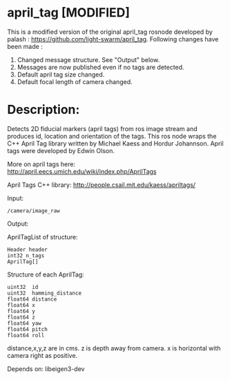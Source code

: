 april_tag [MODIFIED]
=========
This is a modified version of the original april_tag rosnode developed by 
palash : https://github.com/light-swarm/april_tag.
Following changes have been made : 
1. Changed message structure. See "Output" below.
2. Messages are now published even if no tags are detected.
3. Default april tag size changed.
4. Default focal length of camera changed.

 Description:
=============
Detects 2D fiducial markers (april tags) from ros image stream and produces id, location and orientation of the tags. This ros node wraps the C++ April Tag library written by Michael Kaess and Hordur Johannson. April tags were developed by Edwin Olson. 

More on april tags here:
http://april.eecs.umich.edu/wiki/index.php/AprilTags

April Tags C++ library:
http://people.csail.mit.edu/kaess/apriltags/

Input:

`/camera/image_raw`

Output:

AprilTagList of structure:

````
Header header
int32 n_tags
AprilTag[]
````

Structure of each AprilTag:

```
uint32 	id
uint32 	hamming_distance
float64 distance
float64 x
float64 y
float64 z
float64 yaw
float64 pitch
float64 roll
```

distance,x,y,z are in cms. z is depth away from camera. x is horizontal with camera right as positive. 

Depends on: libeigen3-dev











